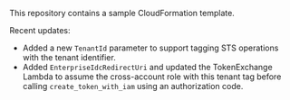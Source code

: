 This repository contains a sample CloudFormation template.

Recent updates:
- Added a new `TenantId` parameter to support tagging STS operations with the
  tenant identifier.
- Added `EnterpriseIdcRedirectUri` and updated the TokenExchange Lambda to
  assume the cross-account role with this tenant tag before calling
  `create_token_with_iam` using an authorization code.
